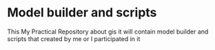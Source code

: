 # Model builder and scripts
This My Practical Repository about gis it will contain model builder and scripts that created by me or I participated in it
